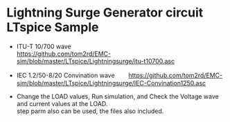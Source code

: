 # Lightning Surge Generator circuit LTspice Sample
- ITU-T 10/700 wave  
 https://github.com/tom2rd/EMC-sim/blob/master/LTspice/Lightningsurge/itu-t10700.asc
- IEC 1.2/50-8/20 Convination wave　　
 https://github.com/tom2rd/EMC-sim/blob/master/LTspice/Lightningsurge/IEC-Convination1250.asc

- Change the LOAD values, Run simulation, and Check the Voltage wave and current values at the LOAD.  
  step parm also can be used, the files also included.
